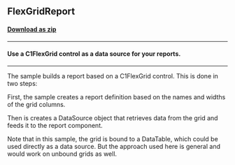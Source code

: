 ## FlexGridReport
#### [Download as zip](https://minhaskamal.github.io/DownGit/#/home?url=https://github.com/GrapeCity/ComponentOne-WinForms-Samples/tree/master/NetFramework\Reports\C1Report\Cs\FlexGridReport)
____
#### Use a C1FlexGrid control as a data source for your reports.
____
The sample builds a report based on a C1FlexGrid control. This is done in two steps: 

First, the sample creates a report definition based on the names and widths of the grid columns. 

Then is creates a DataSource object that retrieves data from the grid and feeds it to the report component. 

Note that in this sample, the grid is bound to a DataTable, which could be used directly as a data source. But the approach used here is general and would work on unbound grids as well. 